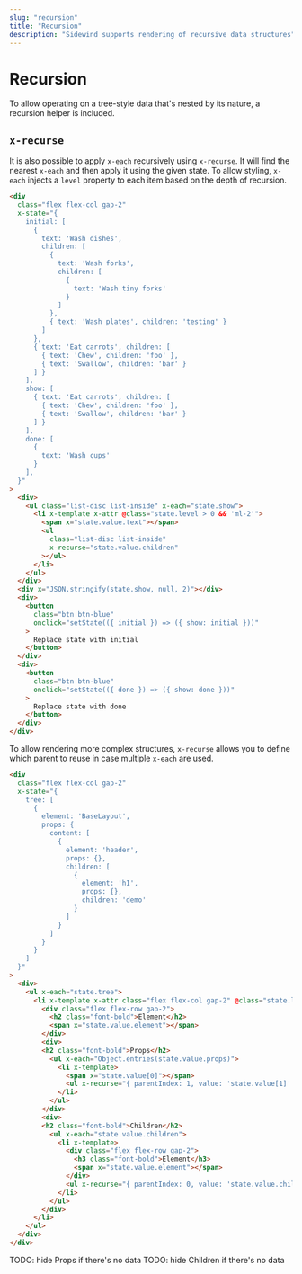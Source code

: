 ```yaml
---
slug: "recursion"
title: "Recursion"
description: "Sidewind supports rendering of recursive data structures"
---
```


# Recursion

To allow operating on a tree-style data that's nested by its nature, a recursion helper is included.

## `x-recurse`

It is also possible to apply `x-each` recursively using `x-recurse`. It will find the nearest `x-each` and then apply it using the given state. To allow styling, `x-each` injects a `level` property to each item based on the depth of recursion.

```html
<div
  class="flex flex-col gap-2"
  x-state="{
    initial: [
      {
        text: 'Wash dishes',
        children: [
          {
            text: 'Wash forks',
            children: [
              {
                text: 'Wash tiny forks'
              }
            ]
          },
          { text: 'Wash plates', children: 'testing' }
        ]
      },
      { text: 'Eat carrots', children: [
        { text: 'Chew', children: 'foo' },
        { text: 'Swallow', children: 'bar' }
      ] }
    ],
    show: [
      { text: 'Eat carrots', children: [
        { text: 'Chew', children: 'foo' },
        { text: 'Swallow', children: 'bar' }
      ] }
    ],
    done: [
      {
        text: 'Wash cups'
      }
    ],
  }"
>
  <div>
    <ul class="list-disc list-inside" x-each="state.show">
      <li x-template x-attr @class="state.level > 0 && 'ml-2'">
        <span x="state.value.text"></span>
        <ul
          class="list-disc list-inside"
          x-recurse="state.value.children"
        ></ul>
      </li>
    </ul>
  </div>
  <div x="JSON.stringify(state.show, null, 2)"></div>
  <div>
    <button
      class="btn btn-blue"
      onclick="setState(({ initial }) => ({ show: initial }))"
    >
      Replace state with initial
    </button>
  </div>
  <div>
    <button
      class="btn btn-blue"
      onclick="setState(({ done }) => ({ show: done }))"
    >
      Replace state with done
    </button>
  </div>
</div>
```

To allow rendering more complex structures, `x-recurse` allows you to define which parent to reuse in case multiple `x-each` are used.

```html
<div
  class="flex flex-col gap-2"
  x-state="{
    tree: [
      {
        element: 'BaseLayout',
        props: {
          content: [
            {
              element: 'header',
              props: {},
              children: [
                {
                  element: 'h1',
                  props: {},
                  children: 'demo'
                }
              ]
            }
          ]
        }
      }
    ]
  }"
>
  <div>
    <ul x-each="state.tree">
      <li x-template x-attr class="flex flex-col gap-2" @class="state.level > 0 && 'ml-2'">
        <div class="flex flex-row gap-2">
          <h2 class="font-bold">Element</h2>
          <span x="state.value.element"></span>
        </div>
        <div>
        <h2 class="font-bold">Props</h2>
          <ul x-each="Object.entries(state.value.props)">
            <li x-template>
              <span x="state.value[0]"></span>
              <ul x-recurse="{ parentIndex: 1, value: 'state.value[1]' }"></ul>
            </li>
          </ul>
        </div>
        <div>
        <h2 class="font-bold">Children</h2>
          <ul x-each="state.value.children">
            <li x-template>
              <div class="flex flex-row gap-2">
                <h3 class="font-bold">Element</h3>
                <span x="state.value.element"></span>
              </div>
              <ul x-recurse="{ parentIndex: 0, value: 'state.value.children' }"></ul>
            </li>
          </ul>
        </div>
      </li>
    </ul>
  </div>
</div>
```

TODO: hide Props if there's no data
TODO: hide Children if there's no data
